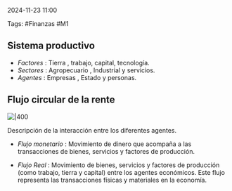 2024-11-23 11:00

Tags: #Finanzas #M1

## Sistema productivo

* *Factores* : Tierra , trabajo, capital, tecnología.
* *Sectores* : Agropecuario , Industrial y servicios.
* *Agentes* : Empresas , Estado y personas.
## Flujo circular de la rente

![|400](F1.png)

Descripción de la interacción entre los diferentes agentes.

* *Flujo monetario* : Movimiento de dinero que acompaña a las transacciones de bienes, servicios y factores de producción.

* *Flujo Real* : Movimiento de bienes, servicios y factores de producción (como trabajo, tierra y capital) entre los agentes económicos. Este flujo representa las transacciones físicas y materiales en la economía.
